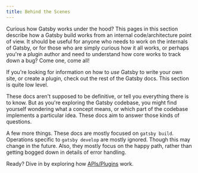```yaml
---
title: Behind the Scenes
---
```


Curious how Gatsby works under the hood? This pages in this section describe how a Gatsby build works from an internal code/architecture point of view. It should be useful for anyone who needs to work on the internals of Gatsby, or for those who are simply curious how it all works, or perhaps you're a plugin author and need to understand how core works to track down a bug? Come one, come all! 

If you're looking for information on how to _use_ Gatsby to write your own site, or create a plugin, check out the rest of the Gatsby docs. This section is quite low level.

These docs aren't supposed to be definitive, or tell you everything there is to know. But as you're exploring the Gatsby codebase, you might find yourself wondering what a concept means, or which part of the codebase implements a particular idea. These docs aim to answer those kinds of questions.

A few more things. These docs are mostly focused on `gatsby build`. Operations specific to `gatsby develop` are mostly ignored. Though this may change in the future. Also, they mostly focus on the happy path, rather than getting bogged down in details of error handling.

Ready? Dive in by exploring how [APIs/Plugins](/docs/how-plugins-apis-are-run/) work.
